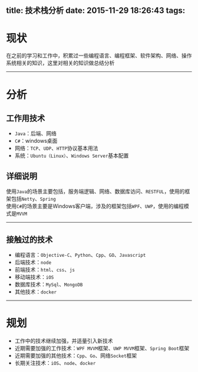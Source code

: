 title: 技术栈分析
date: 2015-11-29 18:26:43
tags:
---

# 现状
在之前的学习和工作中，积累过一些编程语言、编程框架、软件架构、网络、操作系统相关的知识，这里对相关的知识做总结分析

***
# 分析
## 工作用技术
* `Java`：后端、网络
* `C#`：windows桌面
* 网络：`TCP`、`UDP`、`HTTP`协议基本用法
* 系统：`Ubuntu（Linux）`、`Windows Server`基本配置

## 详细说明
使用`Java`的场景主要包括，服务端逻辑、网络、数据库访问、`RESTFUL`，使用的框架包括`Netty`、`Spring`  
使用`C#`的场景主要是Windows客户端，涉及的框架包括`WPF`、`UWP`，使用的编程模式是`MVVM`
***
## 接触过的技术
* 编程语言：`Objective-C`、`Python`、`Cpp`、`GO`、`Javascript`
* 后端技术：`node`
* 前端技术：`html`、`css`、`js`
* 移动端技术：`iOS`
* 数据库技术：`MySql`、`MongoDB`
* 其他技术：`docker`
***
# 规划
* 工作中的技术继续加强，并适量引入新技术
* 近期需要加强的工作技术：`WPF MVVM`框架、`UWP MVVM`框架、`Spring Boot`框架
* 近期需要加强的其他技术：`Cpp`、`Go`、网络`Socket`框架
* 长期关注技术：`iOS`、`node`、`docker`